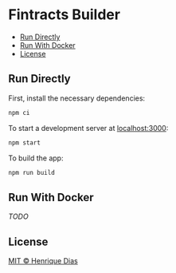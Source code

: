 # Fintracts Builder

- [Run Directly](#run-directly)
- [Run With Docker](#run-with-docker)
- [License](#license)


## Run Directly

First, install the necessary dependencies:

```bash
npm ci
```

To start a development server at [localhost:3000](http://localhost:3000):

```bash
npm start
```

To build the app:

```bash
npm run build
```

## Run With Docker

*TODO*

## License

[MIT © Henrique Dias](../LICENSE)